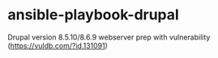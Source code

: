 # ansible-playbook-drupal
Drupal version 8.5.10/8.6.9 webserver prep with vulnerability (https://vuldb.com/?id.131091)
